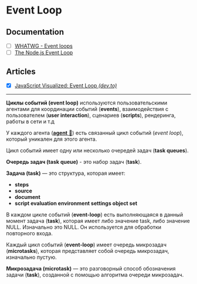 # Event Loop

## Documentation
- [ ] [WHATWG - Event loops](https://html.spec.whatwg.org/multipage/webappapis.html#event-loops)
- [ ] [The Node.js Event Loop](https://nodejs.org/en/learn/asynchronous-work/event-loop-timers-and-nexttick#what-is-the-event-loop)

## Articles
- [x] [JavaScript Visualized: Event Loop _(dev.to)_](https://dev.to/lydiahallie/javascript-visualized-event-loop-3dif)


___


**Циклы событий (event loop)** используются пользовательскими агентами для координации событий (**events**), взаимодействия с пользователем (**user interaction**), сценариев (**scripts**), рендеринга, работы в сети и т.д

У каждого агента ([**agent** 📂](./agent.md)) есть связанный цикл событий (*event loop*), который уникален для этого агента.

Цикл событий имеет одну или несколько очередей задач (**task queues**).

**Очередь задач (task queue)** - это набор задач (**task**).

**Задача (task)** — это структура, которая имеет:
- **steps**
- **source**
- **document**
- **script evaluation environment settings object set**

В каждом цикле событий (**event-loop**) есть выполняющаяся в данный момент задача (**task**), которая имеет либо значение task, либо значение NULL. Изначально это NULL. Он используется для обработки повторного входа.

Каждый цикл событий  (**event-loop**) имеет очередь микрозадач (**microtasks**), которая представляет собой очередь микрозадач, изначально пустую.

**Микрозадача (microtask)** — это разговорный способ обозначения задачи (**task**), созданной с помощью алгоритма очереди микрозадач.
